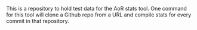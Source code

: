 This is a repository to hold test data for the AoR stats tool. One command for this tool will clone a Github repo from a URL and compile stats for every commit in that repository.
